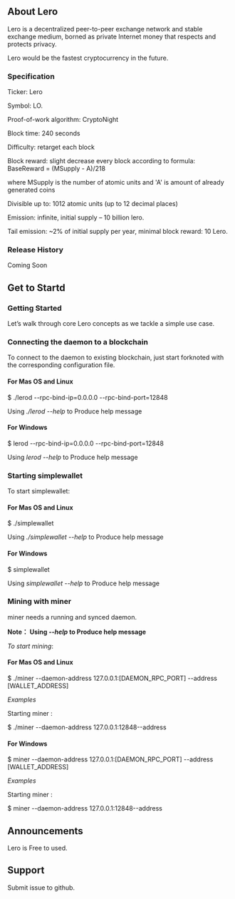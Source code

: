 ## About Lero

Lero is a decentralized peer-to-peer exchange network and stable exchange medium, borned as private Internet money that respects and protects privacy.

Lero would be the fastest cryptocurrency in the future.

### Specification
Ticker: Lero

Symbol: LO.

Proof-of-work algorithm: CryptoNight

Block time: 240 seconds

Difficulty: retarget each block

Block reward: 
slight decrease every block according to formula:
BaseReward = (MSupply - A)/218

where MSupply is the number of atomic units and 'A' is amount of already generated coins

Divisible up to: 1012 atomic units (up to 12 decimal places)

Emission: infinite, initial supply – 10 billion lero.

Tail emission: ~2% of initial supply per year, minimal block reward: 10 Lero.


### Release History
Coming Soon

## Get to Startd

### Getting Started
Let’s walk through core Lero concepts as we tackle a simple use case.

### Connecting the daemon to a blockchain

To connect to the daemon to existing blockchain, just start forknoted with the corresponding configuration file.


#### For Mas OS and Linux
$ ./lerod  --rpc-bind-ip=0.0.0.0 --rpc-bind-port=12848 

Using _./lerod --help_  to   Produce help message
                            

#### For Windows
$ lerod  --rpc-bind-ip=0.0.0.0 --rpc-bind-port=12848 

Using _lerod --help_  to   Produce help message

### Starting simplewallet
To start simplewallet:

#### For Mas OS and Linux
$ ./simplewallet 

Using _./simplewallet --help_  to   Produce help message

#### For Windows
$ simplewallet 

Using _simplewallet --help_  to   Produce help message

### Mining with miner
miner needs a running and synced daemon.

**Note： Using _--help_  to   Produce help message**


_To start mining_:

#### For Mas OS and Linux
$ ./miner --daemon-address 127.0.0.1:[DAEMON_RPC_PORT]  --address [WALLET_ADDRESS]

_Examples_

Starting miner :

$ ./miner --daemon-address 127.0.0.1:12848--address 

#### For Windows
$ miner --daemon-address 127.0.0.1:[DAEMON_RPC_PORT]  --address [WALLET_ADDRESS]

_Examples_

Starting miner :

$ miner --daemon-address 127.0.0.1:12848--address 

## Announcements

Lero is Free to used.


## Support 
Submit issue to github.

